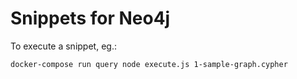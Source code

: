 # Snippets for Neo4j

To execute a snippet, eg.:

```
docker-compose run query node execute.js 1-sample-graph.cypher
```
